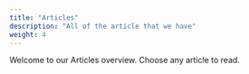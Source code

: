 ```yaml
---
title: "Articles"
description: "All of the article that we have"
weight: 4
---
```

Welcome to our Articles overview. Choose any article to read.

